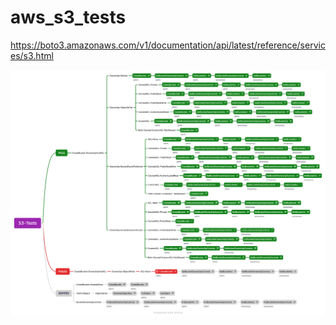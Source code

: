 # aws_s3_tests

https://boto3.amazonaws.com/v1/documentation/api/latest/reference/services/s3.html

![demo.png](doc/demo.png)